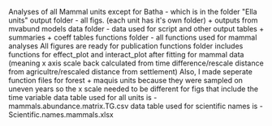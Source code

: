 Analyses of all Mammal units except for Batha - which is in the folder "Ella units"
output folder - all figs. (each unit has it's own folder) + outputs from mvabund models
data folder - data used for script and other output tables + summaries + coeff tables
functions folder - all functions used for mammal analyses
All figures are ready for publication
functions folder includes functions for effect_plot and interact_plot after fitting for mammal data 
(meaning x axis scale back calculated from time difference/rescale distance from agricultre/rescaled distance from settlement)
Also, I made seperate function files for forest + maquis units because they were sampled on uneven years 
so the x scale needed to be different for figs that include the time variable
data table used for all units is - mammals.abundance.matrix.TG.csv
data table used for scientific names is - Scientific.names.mammals.xlsx
